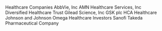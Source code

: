 Healthcare Companies
AbbVie, Inc
AMN Healthcare Services, Inc
Diversified Healthcare Trust
Gilead Science, Inc
GSK plc
HCA Healthcare
Johnson and Johnson
Omega Healthcare Investors
Sanofi
Takeda Pharmaceutical Company

